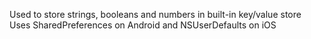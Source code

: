 ﻿
Used to store strings, booleans and numbers in built-in key/value store
Uses SharedPreferences on Android and NSUserDefaults on iOS